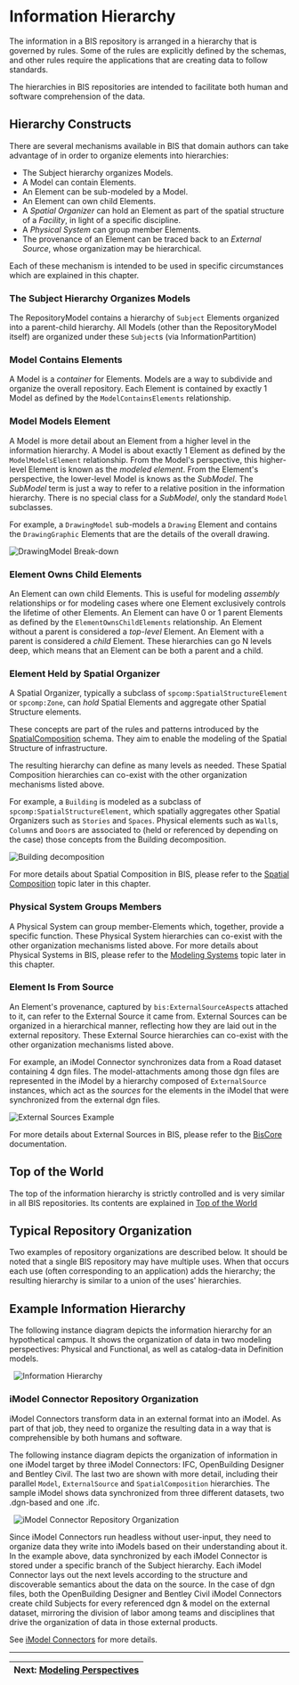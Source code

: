 # Information Hierarchy

<!-- TODO: Some of the information in this chapter will likely be moved to [Model Fundamentals](./model-fundamentals.md). It will be natural to have links from this chapter to that one. -->

The information in a BIS repository is arranged in a hierarchy that is governed by rules. Some of the rules are explicitly defined by the schemas, and other rules require the applications that are creating data to follow standards.

The hierarchies in BIS repositories are intended to facilitate both human and software comprehension of the data.

## Hierarchy Constructs

There are several mechanisms available in BIS that domain authors can take advantage of in order to organize elements into hierarchies:

* The Subject hierarchy organizes Models.
* A Model can contain Elements.
* An Element can be sub-modeled by a Model.
* An Element can own child Elements.
* A *Spatial Organizer* can hold an Element as part of the spatial structure of a *Facility*, in light of a specific discipline.
* A *Physical System* can group member Elements.
* The provenance of an Element can be traced back to an *External Source*, whose organization may be hierarchical.

Each of these mechanism is intended to be used in specific circumstances which are explained in this chapter.

### The Subject Hierarchy Organizes Models

The RepositoryModel contains a hierarchy of `Subject` Elements organized into a parent-child hierarchy. All Models (other than the RepositoryModel itself) are organized under these `Subject`s (via InformationPartition)

### Model Contains Elements

A Model is a *container* for Elements.
Models are a way to subdivide and organize the overall repository.
Each Element is contained by exactly 1 Model as defined by the `ModelContainsElements` relationship.

### Model Models Element

A Model is more detail about an Element from a higher level in the information hierarchy.
A Model is about exactly 1 Element as defined by the `ModelModelsElement` relationship.
From the Model's perspective, this higher-level Element is known as the *modeled element*.
From the Element's perspective, the lower-level Model is knows as the *SubModel*.
The *SubModel* term is just a way to refer to a relative position in the information hierarchy.
There is no special class for a *SubModel*, only the standard `Model` subclasses.

For example, a `DrawingModel` sub-models a `Drawing` Element and contains the `DrawingGraphic` Elements that are the details of the overall drawing.

![DrawingModel Break-down](../media/drawing-breakdown.png)

### Element Owns Child Elements

An Element can own child Elements.
This is useful for modeling *assembly* relationships or for modeling cases where one Element exclusively controls the lifetime of other Elements.
An Element can have 0 or 1 parent Elements as defined by the `ElementOwnsChildElements` relationship.
An Element without a parent is considered a *top-level* Element.
An Element with a parent is considered a *child* Element.
These hierarchies can go N levels deep, which means that an Element can be both a parent and a child.

### Element Held by Spatial Organizer

A Spatial Organizer, typically a subclass of `spcomp:SpatialStructureElement` or `spcomp:Zone`, can *hold* Spatial Elements and aggregate other Spatial Structure elements.

These concepts are part of the rules and patterns introduced by the [SpatialComposition](../../domains/spatialcomposition.ecschema/) schema. They aim to enable the modeling of the Spatial Structure of infrastructure.

The resulting hierarchy can define as many levels as needed. These Spatial Composition hierarchies can co-exist with the other organization mechanisms listed above.

For example, a `Building` is modeled as a subclass of `spcomp:SpatialStructureElement`, which spatially aggregates other Spatial Organizers such as `Stories` and `Spaces`. Physical elements such as `Wall`s, `Column`s and `Door`s are associated to (held or referenced by depending on the case) those concepts from the Building decomposition.

![Building decomposition](../media/building-decomposition.png)

For more details about Spatial Composition in BIS, please refer to the [Spatial Composition](./spatial-composition.md) topic later in this chapter.

### Physical System Groups Members

A Physical System can group member-Elements which, together, provide a specific function.
These Physical System hierarchies can co-exist with the other organization mechanisms listed above.
For more details about Physical Systems in BIS, please refer to the [Modeling Systems](./modeling-systems.md) topic later in this chapter.

### Element Is From Source

An Element's provenance, captured by `bis:ExternalSourceAspect`s attached to it, can refer to the External Source it came from.
External Sources can be organized in a hierarchical manner, reflecting how they are laid out in the external repository.
These External Source hierarchies can co-exist with the other organization mechanisms listed above.

For example, an iModel Connector synchronizes data from a Road dataset containing 4 dgn files. The model-attachments among those dgn files are represented in the iModel by a hierarchy composed of `ExternalSource` instances, which act as the *sources* for the elements in the iModel that were synchronized from the external dgn files.

![External Sources Example](../media/external-sources.png)

For more details about External Sources in BIS, please refer to the [BisCore](../../domains/biscore.ecschema/#externalsource) documentation.

## Top of the World

The top of the information hierarchy is strictly controlled and is very similar in all BIS repositories. Its contents are explained in [Top of the World](./top-of-the-world.md)

## Typical Repository Organization

Two examples of repository organizations are described below. It should be noted that a single BIS repository may have multiple uses. When that occurs each use (often corresponding to an application) adds the hierarchy; the resulting hierarchy is similar to a union of the uses' hierarchies.

## Example Information Hierarchy

The following instance diagram depicts the information hierarchy for an hypothetical campus. It shows the organization of data in two modeling perspectives: Physical and Functional, as well as catalog-data in Definition models.

&nbsp;
![Information Hierarchy](../media/information-hierarchy.png)
&nbsp;

### iModel Connector Repository Organization

iModel Connectors transform data in an external format into an iModel. As part of that job, they need to organize the resulting data in a way that is comprehensible by both humans and software.

The following instance diagram depicts the organization of information in one iModel target by three iModel Connectors: IFC, OpenBuilding Designer and Bentley Civil. The last two are shown with more detail, including their parallel `Model`, `ExternalSource` and `SpatialComposition` hierarchies. The sample iModel shows data synchronized from three different datasets, two .dgn-based and one .ifc.

&nbsp;
![iModel Connector Repository Organization](../media/imodel-connector-repository-organization.png)
&nbsp;

Since iModel Connectors run headless without user-input, they need to organize data they write into iModels based on their understanding about it. In the example above, data synchronized by each iModel Connector is stored under a specific branch of the Subject hierarchy. Each iModel Connector lays out the next levels according to the structure and discoverable semantics about the data on the source. In the case of dgn files, both the OpenBuilding Designer and Bentley Civil iModel Connectors create child Subjects for every referenced dgn & model on the external dataset, mirroring the division of labor among teams and disciplines that drive the organization of data in those external products.

See [iModel Connectors](../../../learning/imodel-connectors.md) for more details.

<!-- TODO:
### Editing Application Repository Organization
-->

---
| Next: [Modeling Perspectives](./modeling-perspectives.md)
|:---
